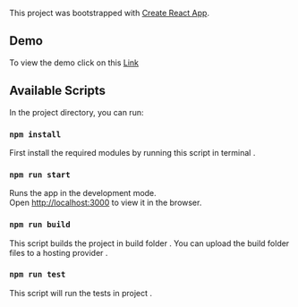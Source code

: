 This project was bootstrapped with [Create React App](https://github.com/facebook/create-react-app).

## Demo

To view the demo click on this [Link](https://sahbaatarod.github.io)


## Available Scripts

In the project directory, you can run:

### `npm install`

First install the required modules by running this script in terminal .

### `npm run start`

Runs the app in the development mode.<br />
Open [http://localhost:3000](http://localhost:3000) to view it in the browser.

### `npm run build`

This script builds the project in build folder . You can upload the build folder files to a hosting provider .

### `npm run test`

This script will run the tests in project .
